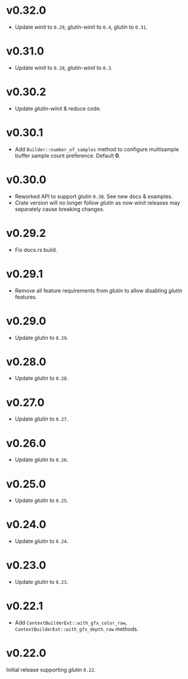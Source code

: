 # v0.32.0
* Update _winit_ to `0.29`, _glutin-winit_ to `0.4`, _glutin_ to `0.31`.

# v0.31.0
* Update _winit_ to `0.28`, _glutin-winit_ to `0.3`.

# v0.30.2
* Update _glutin-winit_ & reduce code.

# v0.30.1
* Add `Builder::number_of_samples` method to configure multisample buffer sample count preference. Default **0**.

# v0.30.0
* Reworked API to support _glutin_ `0.30`. See new docs & examples.
* Crate version will no longer follow _glutin_ as now _winit_ releases may separately cause breaking changes.

# v0.29.2
* Fix docs.rs build.

# v0.29.1
* Remove all feature requirements from _glutin_ to allow disabling _glutin_ features.

# v0.29.0
* Update _glutin_ to `0.29`.

# v0.28.0
* Update _glutin_ to `0.28`.

# v0.27.0
* Update _glutin_ to `0.27`.

# v0.26.0
* Update _glutin_ to `0.26`.

# v0.25.0
* Update _glutin_ to `0.25`.

# v0.24.0
* Update _glutin_ to `0.24`.

# v0.23.0
* Update _glutin_ to `0.23`.

# v0.22.1
* Add `ContextBuilderExt::with_gfx_color_raw`, `ContextBuilderExt::with_gfx_depth_raw` methods.

# v0.22.0
Initial release supporting _glutin_ `0.22`.
